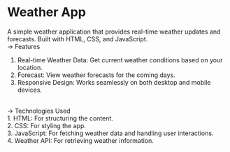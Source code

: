 # Weather App
A simple weather application that provides real-time weather updates and forecasts. Built with HTML, CSS, and JavaScript.
<br>
-> Features
1. Real-time Weather Data: Get current weather conditions based on your location.
2. Forecast: View weather forecasts for the coming days.
3. Responsive Design: Works seamlessly on both desktop and mobile devices.
<br>
-> Technologies Used <br>
1. HTML: For structuring the content. <br>
2. CSS: For styling the app. <br>
3. JavaScript: For fetching weather data and handling user interactions. <br>
4. Weather API: For retrieving weather information.
